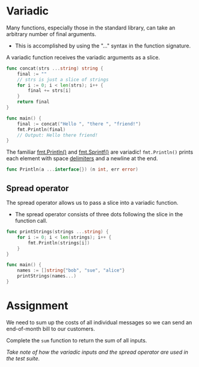 # Variadic

Many functions, especially those in the standard library, can take an arbitrary number of final arguments.

- This is accomplished by using the "..." syntax in the function signature.

A variadic function receives the variadic arguments as a slice.

```go
func concat(strs ...string) string {
    final := ""
    // strs is just a slice of strings
    for i := 0; i < len(strs); i++ {
        final += strs[i]
    }
    return final
}

func main() {
    final := concat("Hello ", "there ", "friend!")
    fmt.Println(final)
    // Output: Hello there friend!
}
```

The familiar [fmt.Println()](https://pkg.go.dev/fmt#Println) and [fmt.Sprintf()](https://pkg.go.dev/fmt#Sprintf) are variadic! `fmt.Println()` prints each element with space [delimiters](https://www.dictionary.com/browse/delimiter) and a newline at the end.

```go
func Println(a ...interface{}) (n int, err error)
```

## Spread operator

The spread operator allows us to pass a slice into a variadic function.

- The spread operator consists of three dots following the slice in the function call.

```go
func printStrings(strings ...string) {
	for i := 0; i < len(strings); i++ {
		fmt.Println(strings[i])
	}
}

func main() {
    names := []string{"bob", "sue", "alice"}
    printStrings(names...)
}
```

# Assignment

We need to sum up the costs of all individual messages so we can send an end-of-month bill to our customers.

Complete the `sum` function to return the sum of all inputs.

_Take note of how the variadic inputs and the spread operator are used in the test suite._
